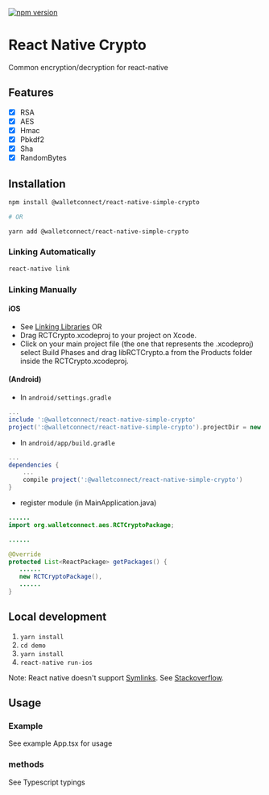 [![npm version](https://badge.fury.io/js/%40walletconnect%2Freact-native-simple-crypto.svg)](https://badge.fury.io/js/%40walletconnect%2Freact-native-simple-crypto)

# React Native Crypto

Common encryption/decryption for react-native

## Features

- [x] RSA
- [x] AES
- [x] Hmac
- [x] Pbkdf2
- [x] Sha
- [x] RandomBytes

## Installation

```bash
npm install @walletconnect/react-native-simple-crypto

# OR

yarn add @walletconnect/react-native-simple-crypto
```

### Linking Automatically

```bash
react-native link
```

### Linking Manually

#### iOS

- See [Linking Libraries](http://facebook.github.io/react-native/docs/linking-libraries-ios.html)
  OR
- Drag RCTCrypto.xcodeproj to your project on Xcode.
- Click on your main project file (the one that represents the .xcodeproj) select Build Phases and drag libRCTCrypto.a from the Products folder inside the RCTCrypto.xcodeproj.

#### (Android)

- In `android/settings.gradle`

```gradle
...
include ':@walletconnect/react-native-simple-crypto'
project(':@walletconnect/react-native-simple-crypto').projectDir = new File(rootProject.projectDir, '../node_modules/@walletconnect/react-native-simple-crypto/android')
```

- In `android/app/build.gradle`

```gradle
...
dependencies {
    ...
    compile project(':@walletconnect/react-native-simple-crypto')
}
```

- register module (in MainApplication.java)

```java
......
import org.walletconnect.aes.RCTCryptoPackage;

......

@Override
protected List<ReactPackage> getPackages() {
   ......
   new RCTCryptoPackage(),
   ......
}
```

## Local development

1. `yarn install`
2. `cd demo`
3. `yarn install`
4. `react-native run-ios`

Note: React native doesn't support [Symlinks](https://github.com/facebook/metro/issues/1). See [Stackoverflow](https://stackoverflow.com/questions/44061155/react-native-npm-link-local-dependency-unable-to-resolve-module).

## Usage

### Example

See example App.tsx for usage

### methods

See Typescript typings
